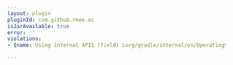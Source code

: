 ```yaml
---
layout: plugin
pluginId: com.github.rmee.oc
isJarAvailable: true
error: ''
violations:
- {name: Using internal APIS (field) Lorg/gradle/internal/os/OperatingSystem;}

---
```

